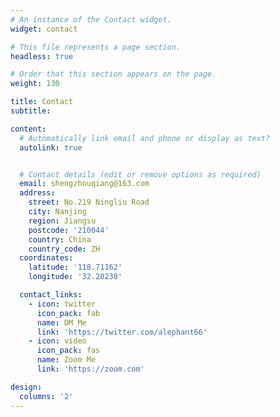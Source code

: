 ```yaml
---
# An instance of the Contact widget.
widget: contact

# This file represents a page section.
headless: true

# Order that this section appears on the page.
weight: 130

title: Contact
subtitle:

content:
  # Automatically link email and phone or display as text?
  autolink: true


  # Contact details (edit or remove options as required)
  email: shengzhouqiang@163.com
  address:
    street: No.219 Ningliu Road
    city: Nanjing
    region: Jiangsu
    postcode: '210044'
    country: China
    country_code: ZH
  coordinates:
    latitude: '118.71162'
    longitude: '32.20238'

  contact_links:
    - icon: twitter
      icon_pack: fab
      name: DM Me
      link: 'https://twitter.com/alephant66'
    - icon: video
      icon_pack: fas
      name: Zoom Me
      link: 'https://zoom.com'

design:
  columns: '2'
---
```

